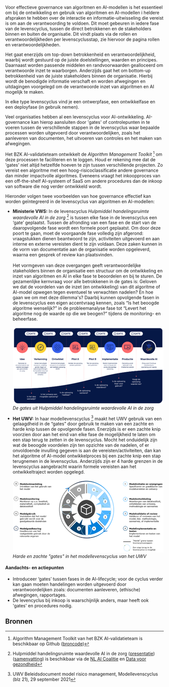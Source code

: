 Voor effectieve governance van algoritmen en AI-modellen is het essentieel om bij de ontwikkeling en gebruik van algoritmen en AI-modellen i heldere afspraken te hebben over de interactie en informatie-uitwisseling die vereist is om aan de verantwoording te voldoen. Dit moet gebeuren in iedere fase van de levenscyclus, tussen de direct betrokkenen en de stakeholders binnen en buiten de organisatie. Dit vindt plaats via de rollen en verantwoordelijkheden per levenscyclusstap, zie hiervoor de pagina rollen en verantwoordelijkheden.

Het gaat enerzijds om top-down betrokkenheid en verantwoordelijkheid, waarbij wordt gestuurd op de juiste doelstellingen, waarden en principes. Daarnaast worden passende middelen en randvoorwaarden gealloceerd om verantwoorde inzet te waarborgen. Anderzijds gaat het om bottom-up betrokkenheid van de juiste stakeholders binnen de organisatie. Hierbij wordt de benodigde informatie verschaft en worden afwegingen en uitdagingen voorgelegd om de verantwoorde inzet van algoritmen en AI mogelijk te maken.

In elke type levenscyclus vind je een ontwerpfase, een ontwikkelfase en een deployfase (in gebruik nemen).

Veel organisaties hebben al een levenscyclus voor AI-ontwikkeling. AI-governance kan hierop aansluiten door 'gates' of controlepunten in te voeren tussen de verschillende stappen in de levenscyclus waar bepaalde processen worden uitgevoerd door verantwoordelijken, zoals het aanleveren van documenten, het uitvoeren van controles en het maken van afwegingen. 

Het BZK AI-validatieteam ontwikkelt de _Algorithm Management Toolkit_ [^1] om deze processen te faciliteren en te loggen. Houd er rekening mee dat de 'gates' niet altijd hetzelfde hoeven te zijn tussen verschillende projecten. Zo vereist een algoritme met een hoog-risicoclassificatie andere governance dan minder impactvolle algoritmes. Eveneens vraagt het inkoopproces van een off-the-shelf AI-systeem of SaaS om andere procedures dan de inkoop van software die nog verder ontwikkeld wordt.

Hieronder volgen twee voorbeelden van hoe governance effectief kan worden geïntegreerd in de levenscyclus van algoritmen en AI-modellen:

 * **Ministerie VWS:** In de levenscyclus _Hulpmiddel handelingsruimte waardevolle AI in de zorg_ [^2] is tussen elke fase in de levenscyclus een ‘gate’ geplaatst. Tussen de afronding van een fase en de start van de daaropvolgende fase wordt een formele poort geplaatst. Om door deze poort te gaan, moet de voorgaande fase volledig zijn afgerond: vraagstukken dienen beantwoord te zijn, activiteiten uitgevoerd en aan interne en externe vereisten dient te zijn voldaan. Deze zaken kunnen in de vorm van documentatie aan de organisatie worden opgeleverd, waarna een gesprek of review kan plaatsvinden.\
\
Het vormgeven van deze overgangen geeft verantwoordelijke stakeholders binnen de organisatie een structuur om de ontwikkeling en inzet van algoritmen en AI in elke fase te beoordelen en bij te sturen. De gezamenlijke kernvraag voor alle betrokkenen in de gates is: Geloven we dat de voordelen van de inzet (en ontwikkeling) van dit algoritme of AI-model opwegen tegen eventueel te verwachten nadelen? En hoe gaan we om met deze dilemma's? Daarbij kunnen opvolgende fasen in de levenscyclus een eigen accentvraag kennen, zoals “Is het beoogde algoritme wenselijk?” in de probleemanalyse fase tot “Levert het algoritme nog de waarde op die we beogen?” tijdens de monitoring- en beheerfase.\
\
![Afbeelding](../../afbeeldingen/levenscyclus/modellevenscyclus_vws.png)\
*De gates uit Hulpmiddel handelingsruimte waardevolle AI in de zorg*

 * **Het UWV:** In haar modellevenscyclus [^3] maakt het UWV gebruik van een gelaagdheid in de “gates” door gebruik te maken van een zachte en harde knip tussen de opvolgende fasen. Enerzijds is er een zachte knip voorzien door aan het eind van elke fase de mogelijkheid te laten om een stap terug te zetten in de levenscyclus. Mocht het onduidelijk zijn wat de beoogde voordelen zijn ten opzichte van de nadelen, of er onvoldoende invulling gegeven is aan de vereisten/activiteiten, dan kan het algoritme of AI-model ontwikkelproces bij een zachte knip een stap terugnemen in de levenscyclus. Anderzijds zijn er 4 harde grenzen in de levenscyclus aangebracht waarin formele vereisten aan het ontwikkeltraject worden opgelegd.\
\
![Afbeelding](../../afbeeldingen/levenscyclus/modellevenscyclus_uwv.png)\
*Harde en zachte "gates" in het modellevenscyclus van het UWV*
 


#### Aandachts- en actiepunten
* Introduceer ‘gates’ tussen fases in de AI-lifecycle; voor de cyclus verder kan gaan moeten handelingen worden uitgevoerd door verantwoordelijken zoals: documenten aanleveren, (ethische) afwegingen, rapportages.
* De levencyclus bij inkoop is waarschijnlijk anders, maar heeft ook 'gates' en procedures nodig.

 
## Bronnen

[^1]: Algorithm Management Toolkit van het BZK AI-validatieteam is beschikbaar op Github ([broncode](https://github.com/MinBZK/amt))

[^2]: Hulpmiddel handelingsruimte waardevolle AI in de zorg ([presentatie](https://nlaic.com/wp-content/uploads/2022/06/04a.-Hulpmiddel-Handelingsruimte-Waardevolle-AI-voor-gezondheid-en-zorg.pdf))([samenvatting](https://nlaic.com/wp-content/uploads/2022/08/NLAIC_AI-Lifecycle-management-in-de-zorg-samenvatting_V1.2.pdf)) is beschikbaar via de [NL AI Coalitie](https://nlaic.com/toepassingsgebied/gezondheid-en-zorg/) en [Data voor gezondheid](https://www.datavoorgezondheid.nl/wegwijzer-ai-in-de-zorg/documenten/publicaties/2021/07/15/hulpmiddel-handelingsruimte-waardevolle-ai-voor-gezondheid)

[^3]: UWV Beleidsdocument model risico management, Modellevenscyclus (blz 21), 29 september 2021






